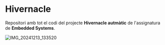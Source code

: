 # Hivernacle

Repositori amb tot el codi del projecte **Hivernacle autmàtic** de l'assignatura de **Embedded Systems**.

![IMG_20241213_133520](https://github.com/user-attachments/assets/5231e38b-87a2-49f6-936e-7992a0f3a40c)
